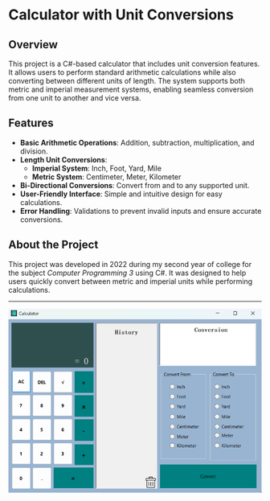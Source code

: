 # Calculator with Unit Conversions
## Overview
This project is a C#-based calculator that includes unit conversion features. It allows users to perform standard arithmetic calculations while also converting between different units of length. The system supports both metric and imperial measurement systems, enabling seamless conversion from one unit to another and vice versa.

## Features
- **Basic Arithmetic Operations**: Addition, subtraction, multiplication, and division.
- **Length Unit Conversions**:
  - **Imperial System**: Inch, Foot, Yard, Mile
  - **Metric System**: Centimeter, Meter, Kilometer
- **Bi-Directional Conversions**: Convert from and to any supported unit.
- **User-Friendly Interface**: Simple and intuitive design for easy calculations.
- **Error Handling**: Validations to prevent invalid inputs and ensure accurate conversions.

## About the Project
This project was developed in 2022 during my second year of college for the subject *Computer Programming 3* using C#. It was designed to help users quickly convert between metric and imperial units while performing calculations.

---

![App Screenshot](Resources/calculator-with-unit-conversions-screenshot.png)

